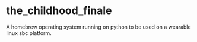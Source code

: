 # the_childhood_finale
A homebrew operating system running on python to be used on a wearable linux sbc platform.

